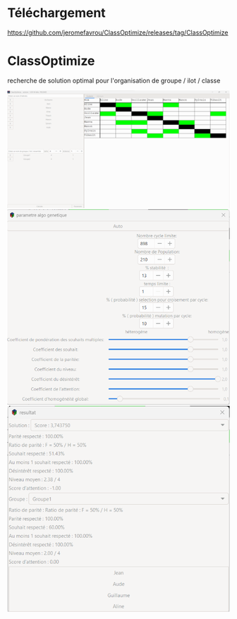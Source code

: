 # Téléchargement 

https://github.com/jeromefavrou/ClassOptimize/releases/tag/ClassOptimize


# ClassOptimize
recherche de solution optimal pour l'organisation  de groupe / ilot / classe 

![Texte alternatif](https://github.com/jeromefavrou/ClassOptimize/blob/main/Sans%20titre.png)
![Texte alternatif](https://github.com/jeromefavrou/ClassOptimize/blob/main/Sans%20titre3.png)
![Texte alternatif](https://github.com/jeromefavrou/ClassOptimize/blob/main/Sans%20titre2.png)


